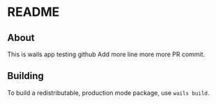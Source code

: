 # README

## About

This is wails app testing github
Add more line more more PR commit.

## Building

To build a redistributable, production mode package, use `wails build`.
